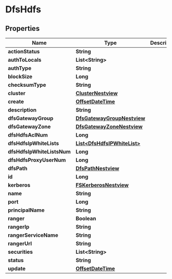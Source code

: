 # DfsHdfs

## Properties
Name | Type | Description | Notes
------------ | ------------- | ------------- | -------------
**actionStatus** | **String** |  |  [optional]
**authToLocals** | **List&lt;String&gt;** |  |  [optional]
**authType** | **String** |  |  [optional]
**blockSize** | **Long** |  |  [optional]
**checksumType** | **String** |  |  [optional]
**cluster** | [**ClusterNestview**](ClusterNestview.md) |  |  [optional]
**create** | [**OffsetDateTime**](OffsetDateTime.md) |  |  [optional]
**description** | **String** |  |  [optional]
**dfsGatewayGroup** | [**DfsGatewayGroupNestview**](DfsGatewayGroupNestview.md) |  |  [optional]
**dfsGatewayZone** | [**DfsGatewayZoneNestview**](DfsGatewayZoneNestview.md) |  |  [optional]
**dfsHdfsAclNum** | **Long** |  |  [optional]
**dfsHdfsIpWhiteLists** | [**List&lt;DfsHdfsIPWhiteList&gt;**](DfsHdfsIPWhiteList.md) |  |  [optional]
**dfsHdfsIpWhiteListsNum** | **Long** |  |  [optional]
**dfsHdfsProxyUserNum** | **Long** |  |  [optional]
**dfsPath** | [**DfsPathNestview**](DfsPathNestview.md) |  |  [optional]
**id** | **Long** |  |  [optional]
**kerberos** | [**FSKerberosNestview**](FSKerberosNestview.md) |  |  [optional]
**name** | **String** |  |  [optional]
**port** | **Long** |  |  [optional]
**principalName** | **String** |  |  [optional]
**ranger** | **Boolean** |  |  [optional]
**rangerIp** | **String** |  |  [optional]
**rangerServiceName** | **String** |  |  [optional]
**rangerUrl** | **String** |  |  [optional]
**securities** | **List&lt;String&gt;** |  |  [optional]
**status** | **String** |  |  [optional]
**update** | [**OffsetDateTime**](OffsetDateTime.md) |  |  [optional]
